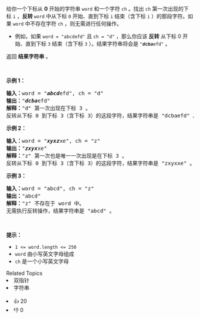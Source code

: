 <p>给你一个下标从 <strong>0</strong> 开始的字符串 <code>word</code> 和一个字符 <code>ch</code> 。找出 <code>ch</code> 第一次出现的下标 <code>i</code> ，<strong>反转 </strong><code>word</code> 中从下标 <code>0</code> 开始、直到下标 <code>i</code> 结束（含下标 <code>i</code> ）的那段字符。如果 <code>word</code> 中不存在字符 <code>ch</code> ，则无需进行任何操作。</p>

<ul>
	<li>例如，如果 <code>word = "abcdefd"</code> 且 <code>ch = "d"</code> ，那么你应该 <strong>反转</strong> 从下标 0 开始、直到下标 <code>3</code> 结束（含下标 <code>3</code> ）。结果字符串将会是 <code>"<em><strong>dcba</strong></em>efd"</code> 。</li>
</ul>

<p>返回 <strong>结果字符串</strong> 。</p>

<p>&nbsp;</p>

<p><strong>示例 1：</strong></p>

<pre><strong>输入：</strong>word = "<em><strong>abcd</strong></em>efd", ch = "d"
<strong>输出：</strong>"<em><strong>dcba</strong></em>efd"
<strong>解释：</strong>"d" 第一次出现在下标 3 。 
反转从下标 0 到下标 3（含下标 3）的这段字符，结果字符串是 "dcbaefd" 。
</pre>

<p><strong>示例 2：</strong></p>

<pre><strong>输入：</strong>word = "<em><strong>xyxz</strong></em>xe", ch = "z"
<strong>输出：</strong>"<em><strong>zxyx</strong></em>xe"
<strong>解释：</strong>"z" 第一次也是唯一一次出现是在下标 3 。
反转从下标 0 到下标 3（含下标 3）的这段字符，结果字符串是 "zxyxxe" 。
</pre>

<p><strong>示例 3：</strong></p>

<pre><strong>输入：</strong>word = "abcd", ch = "z"
<strong>输出：</strong>"abcd"
<strong>解释：</strong>"z" 不存在于 word 中。
无需执行反转操作，结果字符串是 "abcd" 。
</pre>

<p>&nbsp;</p>

<p><strong>提示：</strong></p>

<ul>
	<li><code>1 &lt;= word.length &lt;= 250</code></li>
	<li><code>word</code> 由小写英文字母组成</li>
	<li><code>ch</code> 是一个小写英文字母</li>
</ul>
<div><div>Related Topics</div><div><li>双指针</li><li>字符串</li></div></div><br><div><li>👍 20</li><li>👎 0</li></div>